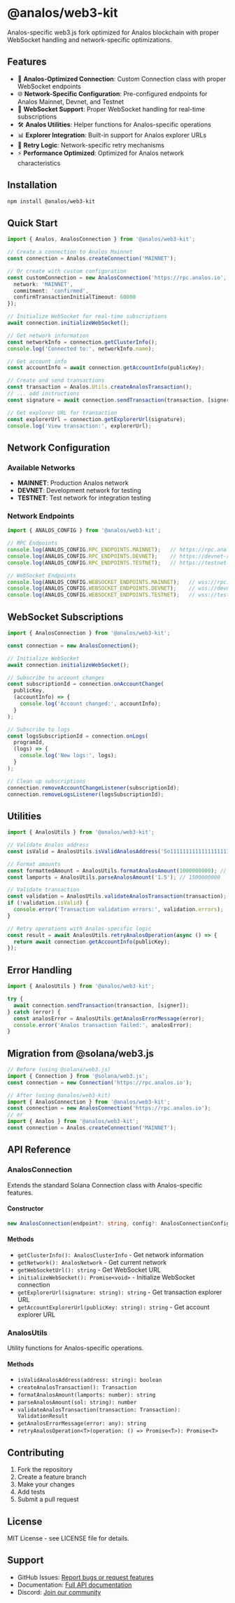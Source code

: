 # @analos/web3-kit

Analos-specific web3.js fork optimized for Analos blockchain with proper WebSocket handling and network-specific optimizations.

## Features

- 🔗 **Analos-Optimized Connection**: Custom Connection class with proper WebSocket endpoints
- 🌐 **Network-Specific Configuration**: Pre-configured endpoints for Analos Mainnet, Devnet, and Testnet
- 🔌 **WebSocket Support**: Proper WebSocket handling for real-time subscriptions
- 🛠️ **Analos Utilities**: Helper functions for Analos-specific operations
- 📊 **Explorer Integration**: Built-in support for Analos explorer URLs
- 🔄 **Retry Logic**: Network-specific retry mechanisms
- ⚡ **Performance Optimized**: Optimized for Analos network characteristics

## Installation

```bash
npm install @analos/web3-kit
```

## Quick Start

```typescript
import { Analos, AnalosConnection } from '@analos/web3-kit';

// Create a connection to Analos Mainnet
const connection = Analos.createConnection('MAINNET');

// Or create with custom configuration
const customConnection = new AnalosConnection('https://rpc.analos.io', {
  network: 'MAINNET',
  commitment: 'confirmed',
  confirmTransactionInitialTimeout: 60000
});

// Initialize WebSocket for real-time subscriptions
await connection.initializeWebSocket();

// Get network information
const networkInfo = connection.getClusterInfo();
console.log('Connected to:', networkInfo.name);

// Get account info
const accountInfo = await connection.getAccountInfo(publicKey);

// Create and send transactions
const transaction = Analos.Utils.createAnalosTransaction();
// ... add instructions
const signature = await connection.sendTransaction(transaction, [signer]);

// Get explorer URL for transaction
const explorerUrl = connection.getExplorerUrl(signature);
console.log('View transaction:', explorerUrl);
```

## Network Configuration

### Available Networks

- **MAINNET**: Production Analos network
- **DEVNET**: Development network for testing
- **TESTNET**: Test network for integration testing

### Network Endpoints

```typescript
import { ANALOS_CONFIG } from '@analos/web3-kit';

// RPC Endpoints
console.log(ANALOS_CONFIG.RPC_ENDPOINTS.MAINNET);   // https://rpc.analos.io
console.log(ANALOS_CONFIG.RPC_ENDPOINTS.DEVNET);    // https://devnet-rpc.analos.io
console.log(ANALOS_CONFIG.RPC_ENDPOINTS.TESTNET);   // https://testnet-rpc.analos.io

// WebSocket Endpoints
console.log(ANALOS_CONFIG.WEBSOCKET_ENDPOINTS.MAINNET);   // wss://rpc.analos.io
console.log(ANALOS_CONFIG.WEBSOCKET_ENDPOINTS.DEVNET);    // wss://devnet-rpc.analos.io
console.log(ANALOS_CONFIG.WEBSOCKET_ENDPOINTS.TESTNET);   // wss://testnet-rpc.analos.io
```

## WebSocket Subscriptions

```typescript
import { AnalosConnection } from '@analos/web3-kit';

const connection = new AnalosConnection();

// Initialize WebSocket
await connection.initializeWebSocket();

// Subscribe to account changes
const subscriptionId = connection.onAccountChange(
  publicKey,
  (accountInfo) => {
    console.log('Account changed:', accountInfo);
  }
);

// Subscribe to logs
const logsSubscriptionId = connection.onLogs(
  programId,
  (logs) => {
    console.log('New logs:', logs);
  }
);

// Clean up subscriptions
connection.removeAccountChangeListener(subscriptionId);
connection.removeLogsListener(logsSubscriptionId);
```

## Utilities

```typescript
import { AnalosUtils } from '@analos/web3-kit';

// Validate Analos address
const isValid = AnalosUtils.isValidAnalosAddress('So11111111111111111111111111111111111111112');

// Format amounts
const formattedAmount = AnalosUtils.formatAnalosAmount(1000000000); // "1.000000000"
const lamports = AnalosUtils.parseAnalosAmount('1.5'); // 1500000000

// Validate transaction
const validation = AnalosUtils.validateAnalosTransaction(transaction);
if (!validation.isValid) {
  console.error('Transaction validation errors:', validation.errors);
}

// Retry operations with Analos-specific logic
const result = await AnalosUtils.retryAnalosOperation(async () => {
  return await connection.getAccountInfo(publicKey);
});
```

## Error Handling

```typescript
import { AnalosUtils } from '@analos/web3-kit';

try {
  await connection.sendTransaction(transaction, [signer]);
} catch (error) {
  const analosError = AnalosUtils.getAnalosErrorMessage(error);
  console.error('Analos transaction failed:', analosError);
}
```

## Migration from @solana/web3.js

```typescript
// Before (using @solana/web3.js)
import { Connection } from '@solana/web3.js';
const connection = new Connection('https://rpc.analos.io');

// After (using @analos/web3-kit)
import { AnalosConnection } from '@analos/web3-kit';
const connection = new AnalosConnection('https://rpc.analos.io');
// or
import { Analos } from '@analos/web3-kit';
const connection = Analos.createConnection('MAINNET');
```

## API Reference

### AnalosConnection

Extends the standard Solana Connection class with Analos-specific features.

#### Constructor

```typescript
new AnalosConnection(endpoint?: string, config?: AnalosConnectionConfig)
```

#### Methods

- `getClusterInfo(): AnalosClusterInfo` - Get network information
- `getNetwork(): AnalosNetwork` - Get current network
- `getWebSocketUrl(): string` - Get WebSocket URL
- `initializeWebSocket(): Promise<void>` - Initialize WebSocket connection
- `getExplorerUrl(signature: string): string` - Get transaction explorer URL
- `getAccountExplorerUrl(publicKey: string): string` - Get account explorer URL

### AnalosUtils

Utility functions for Analos-specific operations.

#### Methods

- `isValidAnalosAddress(address: string): boolean`
- `createAnalosTransaction(): Transaction`
- `formatAnalosAmount(lamports: number): string`
- `parseAnalosAmount(sol: string): number`
- `validateAnalosTransaction(transaction: Transaction): ValidationResult`
- `getAnalosErrorMessage(error: any): string`
- `retryAnalosOperation<T>(operation: () => Promise<T>): Promise<T>`

## Contributing

1. Fork the repository
2. Create a feature branch
3. Make your changes
4. Add tests
5. Submit a pull request

## License

MIT License - see LICENSE file for details.

## Support

- GitHub Issues: [Report bugs or request features](https://github.com/analos/analos-web3-kit/issues)
- Documentation: [Full API documentation](https://docs.analos.io/web3-kit)
- Discord: [Join our community](https://discord.gg/analos)
